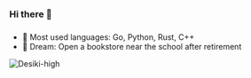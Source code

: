 ### Hi there 👋
### 
- 🔭 Most used languages: Go, Python, Rust, C++
- 🤩 Dream: Open a bookstore near the school after retirement
<p><img src="https://github-readme-stats.vercel.app/api?username=Desiki-high&show_icons=true" alt="Desiki-high"/></p>
